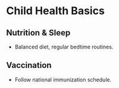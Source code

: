 # Child Health Basics

## Nutrition & Sleep
- Balanced diet, regular bedtime routines.

## Vaccination
- Follow national immunization schedule.
